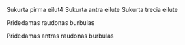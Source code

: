 Sukurta pirma eilut4
Sukurta antra eilute
Sukurta trecia eilute

Pridedamas raudonas burbulas

Pridedamas antras raudonas burbulas